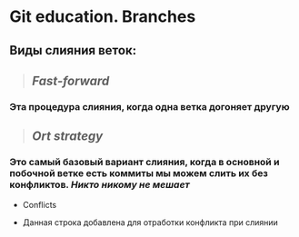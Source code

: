 # Git education. Branches

## Виды слияния веток:

>## *Fast-forward*

### Эта процедура слияния, когда одна ветка догоняет другую

>## *Ort strategy*

### Это самый базовый вариант слияния, когда в основной и побочной ветке есть коммиты мы можем слить их без конфликтов. *Никто никому не мешает*

* Conflicts

* Данная строка добавлена для отработки конфликта при слиянии

